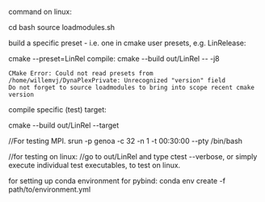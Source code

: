 command on linux:

cd bash
source loadmodules.sh



build a specific preset - i.e. one in cmake user presets, e.g. LinRelease:

cmake --preset=LinRel
compile:
cmake --build out/LinRel -- -j8
  
    CMake Error: Could not read presets from /home/willemvj/DynaPlexPrivate: Unrecognized "version" field
    Do not forget to source loadmodules to bring into scope recent cmake version
compile specific (test)  target:

cmake --build out/LinRel --target 

//For testing MPI. 
srun -p genoa -c 32 -n 1 -t 00:30:00 --pty /bin/bash

//for testing on linux:
//go to out/LinRel and type ctest --verbose, or simply execute individual test executables, to test on linux. 



for setting up conda environment for pybind:
conda env create -f path/to/environment.yml
